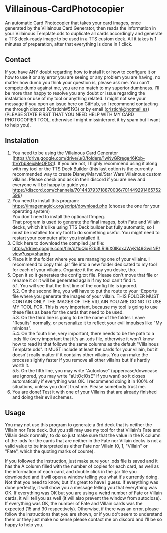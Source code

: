 # Villainous-CardPhotocopier

An automatic Card Photocopier that takes your card images, once generated by the Villainous Card Generator, then reads the information in your Villainous Template.ods to duplicate all cards accordingly and generate a TTS deck-ready image to be used in a TTS custom deck. All it takes is 1 minutes of preparation, after that everything is done in 1 click.

## Contact

If you have ANY doubt regarding how to install it or how to configure it or how to use it or any error you are seeing or any problem you are having, no matter how dumb you think your question is, please ask me. You can't compete dumb against me, you are no match to my superior dumbness. I'll be more than happy to resolve you any doubt or issue regarding the instalation or use of my tool or anything related. I might not see your message if you open an issue here on GitHub, so I recommend contacting me through discord (Cristichi#5193) or by email (cristichi@hotmail.es) (PLEASE STATE FIRST THAT YOU NEED HELP WITH MY CARD PHOTOCOPIER TOOL, otherwise I might missinterpret it by spam but I want to help you).

## Instalation

1. You need to be using the Villainous Card Generator (https://drive.google.com/drive/u/0/folders/1wNyGRrege46Kob-1tvYbb8eixMeOFf81). If you are not, I highly recommend using it along with my tool or the TTS Deck Builder (this last option is the currently recommended way to create Disney/Marvel/Star Wars Villainous custom villains. Please check and ask in their discord if you are new and everyone will be happy to guide you https://discord.com/channels/701443793718870036/701449291465752596)
2. You need to install this program: https://imagemagick.org/script/download.php (choose the one for your operating system)
<br>You don't need to install the optional ffmpeg.
<br>That program is used to generate the final images, both Fate and Villain decks, which it's like using TTS Deck builder but fully automatic, so I must be installed for my tool to do something useful. You might need to restart your computer after you installed it.
3. Click here to download the compiled .jar file: https://drive.google.com/file/d/1uQjgE2b3LRI9iX0lKdxJWyK149GwilNP/view?usp=sharing
4. Place it in the folder where you are managing one of your villains. I recommend to copy this .jar file into a new folder dedicated to my tool for each of your villains. Organize it the way you desire, tho.
5. Open it so it generates the config.txt file. Please don't move that file or rename it or it will be generated again if my tool can't find it.
<br>5.1. You will see that the first line of the config file is ignored.
<br>5.2. On the second line, you will have to put the route to your -Exports file where you generate the images of your villain. THIS FOLDER MUST CONTAIN ONLY THE IMAGES OF THE VILLAIN YOU ARE GOING TO USE MY TOOL FOR. This is very important, because my tool is going to use these files as base for the cards that need to be used.
<br>5.3. On the third line is going to be the name of the folder. Leave "Results" normally, or personalize it to reflect your evil impulses like "My minions".
<br>5.4. On the fouth line, very important, there needs to be the path to a .ods file (very important that it's an .ods file, otherwise it won't know how to read it) that follows the same columns as the default "Villainous Template.ods". It MUST include at least the cards for your villain, but it doesn't really matter if it contains other villains. You can make the process slightly faster if you remove all other villains but it's hardly worth it.
<br>5.5. On the fifth line, you may write "Autoclose" (uppercase/downcase are ignored, you may write "aUtOclOsE" if you want) so it closes automatically if everything was OK. I recommend doing it in 100% of situations, unless you don't trust me. Please somebody trust me.
6. You are done! Test it with one of your Villains that are already finished and doing their evil schemes.

## Usage

You may not use this program to generate a 3rd deck that is neither the Villain nor Fate deck. But you still may use my tool for that Villain's Fate and Villain deck normally, to do so just make sure that the value in the K column of the .ods for the cards that are neither in the Fate nor Villain decks is not a valid value to be interpreted as either Fate nor Villain (0, 1, "Villain" or "Fate", which the quoting marks of course).

If you followed the instruction, just make sure your .ods file is saved and it has the A column filled with the number of copies for each card, as well as the information of each card, and double click in the .jar file you downloaded and it will open a window telling you what it's currently doing. Not that you need to know, but it's great to have I guess. If everything was done perfectly, it will show you a message telling you that everything was OK. If everything was OK but you are using a weird number of Fate or Villain cards, it will tell you as well (it will also prevent the window from autoclose). If everything was OK, the number of Fate and Villain cards was the expected (15 and 30 respectively). Otherwise, if there was an error, please follow the instructions that you are shown, or if you do't seem to understand them or they just make no sense please contact me on discord and I'll be so happy to help you.
